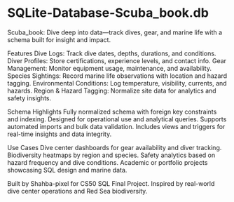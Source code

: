 # SQLite-Database-Scuba_book.db
Scuba_book: Dive deep into data—track dives, gear, and marine life with a schema built for insight and impact.

Features
Dive Logs: Track dive dates, depths, durations, and conditions.
Diver Profiles: Store certifications, experience levels, and contact info.
Gear Management: Monitor equipment usage, maintenance, and availability.
Species Sightings: Record marine life observations with location and hazard tagging.
Environmental Conditions: Log temperature, visibility, currents, and hazards.
Region & Hazard Tagging: Normalize site data for analytics and safety insights.

Schema Highlights
Fully normalized schema with foreign key constraints and indexing.
Designed for operational use and analytical queries.
Supports automated imports and bulk data validation.
Includes views and triggers for real-time insights and data integrity.

Use Cases
Dive center dashboards for gear availability and diver tracking.
Biodiversity heatmaps by region and species.
Safety analytics based on hazard frequency and dive conditions.
Academic or portfolio projects showcasing SQL design and marine data.



Built by Shahba-pixel for CS50 SQL Final Project. Inspired by real-world dive center operations and Red Sea biodiversity.
